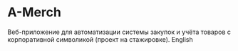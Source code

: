 # A-Merch
Веб-приложение для автоматизации системы закупок и учёта товаров с корпоративной символикой (проект на стажировке). English